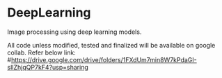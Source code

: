 # DeepLearning
Image processing using deep learning models.

All code unless modified, tested and finalized will be available on google collab. Refer below link:
#https://drive.google.com/drive/folders/1FXdUm7min8W7kPdaGI-slIZhjqQP7kF4?usp=sharing
